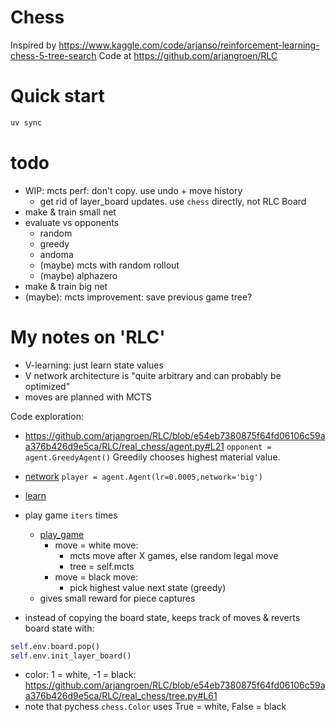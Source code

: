 # Chess

Inspired by https://www.kaggle.com/code/arjanso/reinforcement-learning-chess-5-tree-search
Code at https://github.com/arjangroen/RLC

# Quick start
```sh
uv sync
```

# todo
- WIP: mcts perf: don't copy. use undo + move history
    - get rid of layer_board updates. use `chess` directly, not RLC Board
- make & train small net
- evaluate vs opponents
    - random
    - greedy
    - andoma
    - (maybe) mcts with random rollout
    - (maybe) alphazero
- make & train big net
- (maybe): mcts improvement: save previous game tree?


# My notes on 'RLC'
- V-learning: just learn state values
- V network architecture is "quite arbitrary and can probably be optimized"
- moves are planned with MCTS

Code exploration:

- https://github.com/arjangroen/RLC/blob/e54eb7380875f64fd06106c59aa376b426d9e5ca/RLC/real_chess/agent.py#L21
`opponent = agent.GreedyAgent()` Greedily chooses highest material value.

- [network](https://github.com/arjangroen/RLC/blob/e54eb7380875f64fd06106c59aa376b426d9e5ca/RLC/real_chess/agent.py#L43)
`player = agent.Agent(lr=0.0005,network='big')`

- [learn](https://github.com/arjangroen/RLC/blob/e54eb7380875f64fd06106c59aa376b426d9e5ca/RLC/real_chess/learn.py#L18)
- play game `iters` times
    - [play_game](https://github.com/arjangroen/RLC/blob/e54eb7380875f64fd06106c59aa376b426d9e5ca/RLC/real_chess/learn.py#L73)
        - move = white move:
            - mcts move after X games, else random legal move
            - tree = self.mcts
        - move = black move:
            - pick highest value next state (greedy)
    - gives small reward for piece captures

- instead of copying the board state, keeps track of moves & reverts board state
  with:
```py
self.env.board.pop()
self.env.init_layer_board()
```

- color: 1 = white, -1 = black: https://github.com/arjangroen/RLC/blob/e54eb7380875f64fd06106c59aa376b426d9e5ca/RLC/real_chess/tree.py#L61
- note that pychess `chess.Color` uses True = white, False = black
